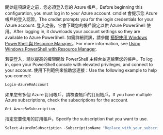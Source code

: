 <span data-ttu-id="10840-101">開始這項設定之前，您必須登入您的 Azure 帳戶。</span><span class="sxs-lookup"><span data-stu-id="10840-101">Before beginning this configuration, you must log in to your Azure account.</span></span> <span data-ttu-id="10840-102">cmdlet 會提示您 Azure 帳戶的登入認證。</span><span class="sxs-lookup"><span data-stu-id="10840-102">The cmdlet prompts you for the login credentials for your Azure account.</span></span> <span data-ttu-id="10840-103">登入之後，它會下載您的帳戶設定以供 Azure PowerShell 使用。</span><span class="sxs-lookup"><span data-stu-id="10840-103">After logging in, it downloads your account settings so they are available to Azure PowerShell.</span></span> <span data-ttu-id="10840-104">如需詳細資訊，請參閱 [搭配使用 Windows PowerShell 與 Resource Manager](../articles/powershell-azure-resource-manager.md)。</span><span class="sxs-lookup"><span data-stu-id="10840-104">For more information, see [Using Windows PowerShell with Resource Manager](../articles/powershell-azure-resource-manager.md).</span></span>

<span data-ttu-id="10840-105">若要登入，請以提高的權限開啟 PowerShell 主控台並連線至您的帳戶。</span><span class="sxs-lookup"><span data-stu-id="10840-105">To log in, open your PowerShell console with elevated privileges, and connect to your account.</span></span> <span data-ttu-id="10840-106">使用下列範例來協助您連接：</span><span class="sxs-lookup"><span data-stu-id="10840-106">Use the following example to help you connect:</span></span>

```powershell
Login-AzureRmAccount
```

<span data-ttu-id="10840-107">如果您有多個 Azure 訂用帳戶，請檢查帳戶的訂用帳戶。</span><span class="sxs-lookup"><span data-stu-id="10840-107">If you have multiple Azure subscriptions, check the subscriptions for the account.</span></span>

```powershell
Get-AzureRmSubscription
```

<span data-ttu-id="10840-108">指定您要使用的訂用帳戶。</span><span class="sxs-lookup"><span data-stu-id="10840-108">Specify the subscription that you want to use.</span></span>

```powershell
Select-AzureRmSubscription -SubscriptionName "Replace_with_your_subscription_name"
 ```